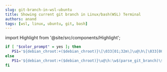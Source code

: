 ```yaml
---
slug: git-branch-in-wsl-ubuntu
title: Showing current git branch in Linux/bash(WSL) Terminal
authors: anand
tags: [wsl, linux, ubuntu, git, bash]
---
```


import Highlight from '@site/src/components/Highlight';

<!-- ## <Highlight color='#800031' highlight='fg' fontWeight='bold'> WSL </Highlight> -->

```sh
if [ "$color_prompt" = yes ]; then
   PS1='${debian_chroot:+($debian_chroot)}\[\033[01;32m\]\u@\h\[\033[00m\]:\[\033[01;34m\]\w\[\033[35m\]$(parse_git_branch)\[\033[36m\]\$\[\033[00m\] '
else
   PS1='${debian_chroot:+($debian_chroot)}\u@\h:\w$(parse_git_branch)\$ '
fi
```